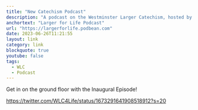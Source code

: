 ```yaml
---
title: "New Catechism Podcast"
description: "A podcast on the Westminster Larger Catechism, hosted by PCA Teaching Elders (Ministers) Matt Adams, Derrick Brite, Nick Bullock, Sean Morris, and Stephen Spinnenweber."
anchortext: "Larger for Life Podcast"
url: "https://largerforlife.podbean.com"
date: 2023-06-26T11:21:55
layout: link
category: link
blockquote: true
youtube: false
tags:
  - WLC
  - Podcast
---
```


Get in on the ground floor with the Inaugural Episode!

https://twitter.com/WLC4Life/status/1673291641908518912?s=20